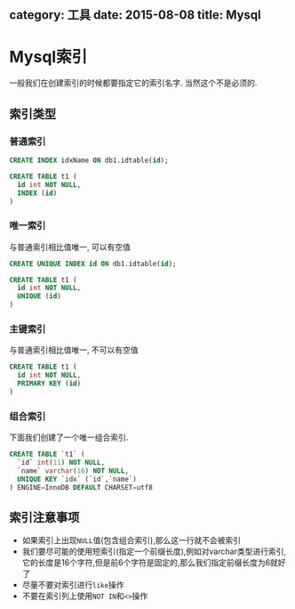 category: 工具
date: 2015-08-08
title: Mysql
---

# Mysql索引



一般我们在创建索引的时候都要指定它的索引名字. 当然这个不是必须的.

## 索引类型

### 普通索引
```sql
CREATE INDEX idxName ON db1.idtable(id);

CREATE TABLE t1 (
  id int NOT NULL,
  INDEX (id)
)
```

### 唯一索引
与普通索引相比值唯一, 可以有空值
```sql
CREATE UNIQUE INDEX id ON db1.idtable(id);

CREATE TABLE t1 (
  id int NOT NULL,
  UNIQUE (id)
)
```

### 主键索引
与普通索引相比值唯一, 不可以有空值
```sql
CREATE TABLE t1 (
  id int NOT NULL,
  PRIMARY KEY (id)
)
```

### 组合索引
下面我们创建了一个唯一组合索引.
```sql
CREATE TABLE `t1` (
  `id` int(11) NOT NULL,
  `name` varchar(16) NOT NULL,
  UNIQUE KEY `idx` (`id`,`name`)
) ENGINE=InnoDB DEFAULT CHARSET=utf8
```

## 索引注意事项
* 如果索引上出现`NULL`值(包含组合索引),那么这一行就不会被索引
* 我们要尽可能的使用短索引(指定一个前缀长度),例如对varchar类型进行索引,它的长度是16个字符,但是前6个字符是固定的,那么我们指定前缀长度为6就好了
* 尽量不要对索引进行`like`操作
* 不要在索引列上使用`NOT IN`和`<>`操作